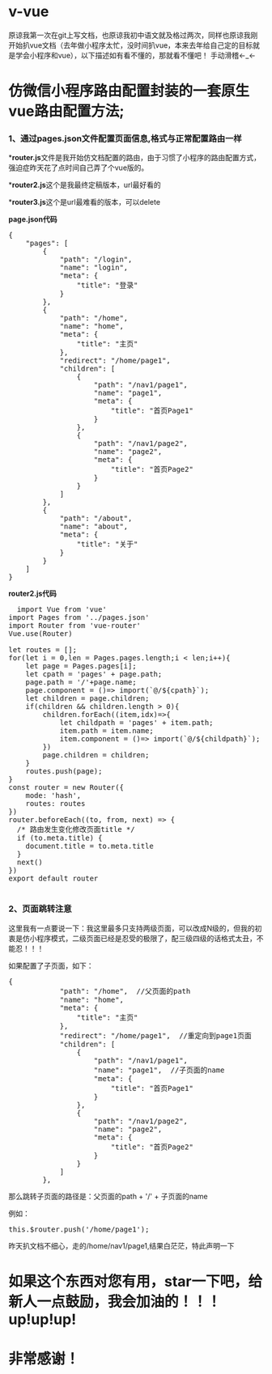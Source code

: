 # v-vue
<p>原谅我第一次在git上写文档，也原谅我初中语文就及格过两次，同样也原谅我刚开始扒vue文档（去年做小程序太忙，没时间扒vue，本来去年给自己定的目标就是学会小程序和vue），以下描述如有看不懂的，那就看不懂吧！ 手动滑稽←_←</p>
<h1>仿微信小程序路由配置封装的一套原生vue路由配置方法;</h1>
<h3>1、通过pages.json文件配置页面信息,格式与正常配置路由一样</h3>
<p>*<b>router.js</b>文件是我开始仿文档配置的路由，由于习惯了小程序的路由配置方式，强迫症昨天花了点时间自己弄了个vue版的。</p>
<p>*<b>router2.js</b>这个是我最终定稿版本，url最好看的</p>
<p>*<b>router3.js</b>这个是url最难看的版本，可以delete</p>

<b>page.json代码</b>
<pre>
{
	"pages": [
		{
			"path": "/login",
			"name": "login",
			"meta": {
				"title": "登录"
			}
		},
		{
			"path": "/home",
			"name": "home",
			"meta": {
				"title": "主页"
			},
			"redirect": "/home/page1",
			"children": [
				{
					"path": "/nav1/page1",
					"name": "page1",
					"meta": {
						"title": "首页Page1"
					}
				},
				{
					"path": "/nav1/page2",
					"name": "page2",
					"meta": {
						"title": "首页Page2"
					}
				}
			]
		},
		{
			"path": "/about",
			"name": "about",
			"meta": {
				"title": "关于"
			}
		}
	]
}
</pre>

<b>router2.js代码</b>
<pre>
  import Vue from 'vue'
import Pages from '../pages.json'
import Router from 'vue-router'
Vue.use(Router)

let routes = [];
for(let i = 0,len = Pages.pages.length;i < len;i++){
	let page = Pages.pages[i];
	let cpath = 'pages' + page.path;
	page.path = '/'+page.name;
	page.component = ()=> import(`@/${cpath}`);
	let children = page.children;
	if(children && children.length > 0){
		children.forEach((item,idx)=>{
			let childpath = 'pages' + item.path;
			item.path = item.name;
			item.component = ()=> import(`@/${childpath}`);
		})
		page.children = children;
	}
	routes.push(page);
}
const router = new Router({
	mode: 'hash',
	routes: routes
})
router.beforeEach((to, from, next) => {
  /* 路由发生变化修改页面title */
  if (to.meta.title) {
	document.title = to.meta.title
  }
  next()
})
export default router

</pre>

<h3>2、页面跳转注意</h3>
<p>这里我有一点要说一下：我这里最多只支持两级页面，可以改成N级的，但我的初衷是仿小程序模式，二级页面已经是忍受的极限了，配三级四级的话格式太丑，不能忍！！！</p>
<p>如果配置了子页面，如下：</p>
<pre>
{
			"path": "/home",  //父页面的path
			"name": "home",
			"meta": {
				"title": "主页"
			},
			"redirect": "/home/page1",  //重定向到page1页面
			"children": [
				{
					"path": "/nav1/page1",
					"name": "page1",  //子页面的name
					"meta": {
						"title": "首页Page1"
					}
				},
				{
					"path": "/nav1/page2",
					"name": "page2",
					"meta": {
						"title": "首页Page2"
					}
				}
			]
		},
</pre>
<p>那么跳转子页面的路径是：父页面的path + '/' + 子页面的name</p>
<p>例如：</p>
<pre>
this.$router.push('/home/page1');
</pre>
<p>昨天扒文档不细心，走的/home/nav1/page1,结果白茫茫，特此声明一下</p>

<h1>如果这个东西对您有用，star一下吧，给新人一点鼓励，我会加油的！！！up!up!up!</h1>
<h1>非常感谢！</h1>

